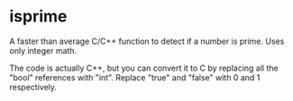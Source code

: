 # isprime
A faster than average C/C++ function to detect if a number is prime. Uses only integer math.

The code is actually C++, but you can convert it to C by replacing all the "bool" references with "int".  Replace "true" and "false" with 0 and 1 respectively.
